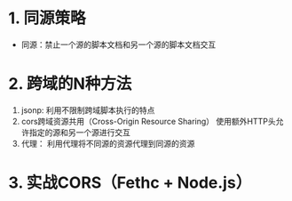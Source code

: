 # 1. 同源策略

- 同源：禁止一个源的脚本文档和另一个源的脚本文档交互


# 2. 跨域的N种方法

1. jsonp: 利用不限制跨域脚本执行的特点
2. cors跨域资源共用（Cross-Origin Resource Sharing） 使用额外HTTP头允许指定的源和另一个源进行交互
3. 代理： 利用代理将不同源的资源代理到同源的资源


# 3. 实战CORS（Fethc + Node.js）